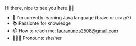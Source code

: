 Hi there, nice to see you here 👋😁

- 🌱 I’m currently learning Java language (brave or crazy?)
- 📚 Passionte for knowledge
- 📫 How to reach me: lauranunes2508@gmail.com
- 👩🏻‍💻 Pronouns: she/her

